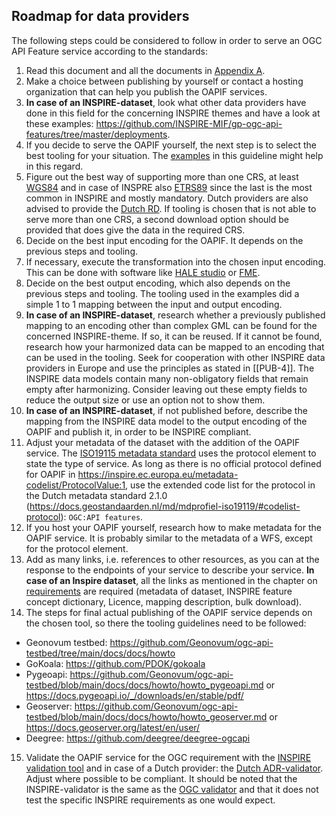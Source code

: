 ## Roadmap for data providers

The following steps could be considered to follow in order to serve an OGC API Feature service according to the standards:

1. Read this document and all the documents in [Appendix A](https://geonovum.github.io/ogc-api-features-guideline/#references).
2. Make a choice between publishing by yourself or contact a hosting organization that can help you publish the OAPIF services.
3. **In case of an INSPIRE-dataset**, look what other data providers have done in this field for the concerning INSPIRE themes and have a look at these examples: https://github.com/INSPIRE-MIF/gp-ogc-api-features/tree/master/deployments.
4. If you decide to serve the OAPIF yourself, the next step is to select the best tooling for your situation. The [examples](#H04) in this guideline might help in this regard.
5. Figure out the best way of supporting more than one CRS, at least [WGS84](https://epsg.io/4326) and in case of INSPRE also [ETRS89](https://epsg.io/4258) since the last is the most common in INSPIRE and mostly mandatory. 
Dutch providers are also advised to provide the [Dutch RD](https://www.opengis.net/def/crs/EPSG/0/28992).
If tooling is chosen that is not able to serve more than one CRS, a second download option should be provided that does give the data in the required CRS.
6. Decide on the best input encoding for the OAPIF. It depends on the previous steps and tooling.
7. If necessary, execute the transformation into the chosen input encoding. This can be done with software like [HALE studio](https://wetransform.to/halestudio/) or [FME](https://www.safe.com/).
8. Decide on the best output encoding, which also depends on the previous steps and tooling. The tooling used in the examples did a simple 1 to 1 mapping between the input and output encoding. 
9. **In case of an INSPIRE-dataset**, research whether a previously published mapping to an encoding other than complex GML can be found for the concerned INSPIRE-theme. If so, it can be reused.
If it cannot be found, research how your harmonized data can be mapped to an encoding that can be used in the tooling.
Seek for cooperation with other INSPIRE data providers in Europe and use the principles as stated in [[PUB-4]].
The INSPIRE data models contain many non-obligatory fields that remain empty after harmonizing. Consider leaving out these empty fields to reduce the output size or use an option not to show them.
10. **In case of an INSPIRE-dataset**, if not published before, describe the mapping from the INSPIRE data model to the output encoding of the OAPIF and publish it, in order to be INSPIRE compliant.
11. Adjust your metadata of the dataset with the addition of the OAPIF service. The [ISO19115 metadata standard](https://docs.geostandaarden.nl/md/mdprofiel-iso19115/#protocol) uses the protocol element to state the type of service. 
As long as there is no official protocol defined for OAPIF in https://inspire.ec.europa.eu/metadata-codelist/ProtocolValue:1, use the extended code list for the protocol in the Dutch metadata standard 2.1.0 (https://docs.geostandaarden.nl/md/mdprofiel-iso19119/#codelist-protocol): `OGC:API features`.
12. If you host your OAPIF yourself, research how to make metadata for the OAPIF service. It is probably similar to the metadata of a WFS, except for the protocol element.
13. Add as many links, i.e. references to other resources, as you can at the response to the endpoints of your service to describe your service. **In case of an Inspire dataset**, all the links as mentioned in the chapter on [requirements](#H03) are required (metadata of dataset, INSPIRE feature concept dictionary, Licence, mapping description, bulk download).
14. The steps for final actual publishing of the OAPIF service depends on the chosen tool, so there the tooling guidelines need to be followed:  
  - Geonovum testbed: https://github.com/Geonovum/ogc-api-testbed/tree/main/docs/docs/howto  
  - GoKoala: https://github.com/PDOK/gokoala   
  - Pygeoapi: https://github.com/Geonovum/ogc-api-testbed/blob/main/docs/docs/howto/howto_pygeoapi.md or https://docs.pygeoapi.io/_/downloads/en/stable/pdf/  
  - Geoserver: https://github.com/Geonovum/ogc-api-testbed/blob/main/docs/docs/howto/howto_geoserver.md or https://docs.geoserver.org/latest/en/user/  
  - Deegree: https://github.com/deegree/deegree-ogcapi  
15. Validate the OAPIF service for the OGC requirement with the [INSPIRE validation tool](https://inspire.ec.europa.eu/validator/home/index.html) and in case of a Dutch provider: the [Dutch ADR-validator](https://gitlab.com/commonground/don/adr-validator/-/blob/main/README.md?ref_type=heads).   
Adjust where possible to be compliant.
It should be noted that the INSPIRE-validator is the same as the [OGC validator](https://cite.opengeospatial.org/teamengine/about/ogcapi-features-1.0/1.0/site/) and that it does not test the specific INSPIRE requirements as one would expect.





